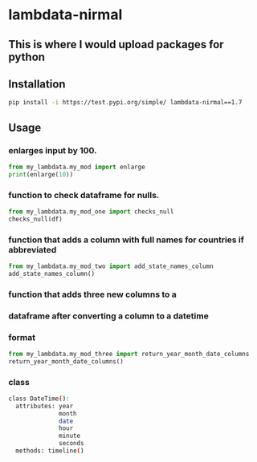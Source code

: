 # lambdata-nirmal

## This is where I would upload packages for python

## Installation
```sh
pip install -i https://test.pypi.org/simple/ lambdata-nirmal==1.7
```



## Usage

### enlarges input by 100.
```py
from my_lambdata.my_mod import enlarge
print(enlarge(10))
```

### function to check dataframe for nulls.
```py
from my_lambdata.my_mod_one import checks_null
checks_null(df)
```

### function that adds a column with full names for countries if abbreviated
```py
from my_lambdata.my_mod_two import add_state_names_column
add_state_names_column()
```

### function that adds three new columns to a
### dataframe after converting a column to a datetime
### format
```py
from my_lambdata.my_mod_three import return_year_month_date_columns
return_year_month_date_columns()
```

### class
```sh
class DateTime():
  attributes: year
              month
              date
              hour
              minute
              seconds
  methods: timeline()
```
